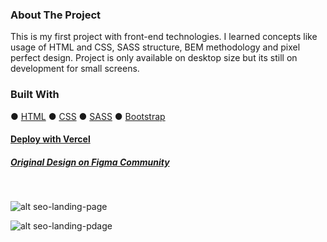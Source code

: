 ### About The Project
This is my first project with front-end technologies. I learned concepts like usage of HTML and CSS, SASS structure, BEM methodology and pixel perfect design. Project is only available on desktop size but its still on development for small screens. 
### Built With
● [HTML](https://html.spec.whatwg.org/)
● [CSS](https://developer.mozilla.org/en-US/docs/Web/CSS)
● [SASS](https://sass-lang.com/)
● [Bootstrap](https://getbootstrap.com/)
#### [Deploy with Vercel](https://seo-landing-page.vercel.app/#)
##### [Original Design on Figma Community](https://www.figma.com/file/cCBnFoILY3vqGGbw74CNfT/SEO-Landing-Page?node-id=0%3A1&viewport=1035%2C120%2C0.24916347861289978)
<br>

![alt seo-landing-page](https://s3.gifyu.com/images/project.gif)

![alt seo-landing-pdage](https://s3.gifyu.com/images/oval.gif)

